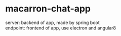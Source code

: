 # macarron-chat-app

server: backend of app, made by spring boot  
endpoint: frontend of app, use electron and angular8
